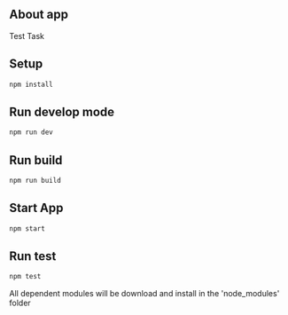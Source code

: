 ## About app

Test Task

## Setup

```sh
npm install
```

## Run develop mode

```sh
npm run dev
```

## Run build

```sh
npm run build
```

## Start App

```sh
npm start
```

## Run test

```sh
npm test
```

All dependent modules will be download and install in the 'node_modules' folder
